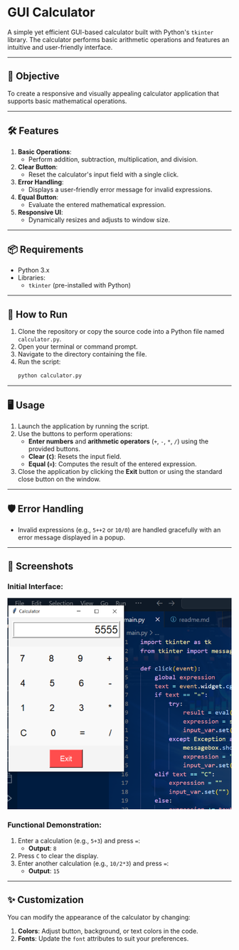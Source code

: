 

# GUI Calculator

A simple yet efficient GUI-based calculator built with Python's `tkinter` library. The calculator performs basic arithmetic operations and features an intuitive and user-friendly interface.

---

## 🎯 **Objective**
To create a responsive and visually appealing calculator application that supports basic mathematical operations.

---

## 🛠️ **Features**
1. **Basic Operations**:
   - Perform addition, subtraction, multiplication, and division.
2. **Clear Button**:
   - Reset the calculator's input field with a single click.
3. **Error Handling**:
   - Displays a user-friendly error message for invalid expressions.
4. **Equal Button**:
   - Evaluate the entered mathematical expression.
5. **Responsive UI**:
   - Dynamically resizes and adjusts to window size.

---

## 📦 **Requirements**
- Python 3.x
- Libraries:
  - `tkinter` (pre-installed with Python)

---

## 🚀 **How to Run**
1. Clone the repository or copy the source code into a Python file named `calculator.py`.
2. Open your terminal or command prompt.
3. Navigate to the directory containing the file.
4. Run the script:
   ```bash
   python calculator.py
   ```

---

## 🖥️ **Usage**
1. Launch the application by running the script.
2. Use the buttons to perform operations:
   - **Enter numbers** and **arithmetic operators** (`+`, `-`, `*`, `/`) using the provided buttons.
   - **Clear (`C`)**: Resets the input field.
   - **Equal (`=`)**: Computes the result of the entered expression.
3. Close the application by clicking the **Exit** button or using the standard close button on the window.

---

## 🛡️ **Error Handling**
- Invalid expressions (e.g., `5++2` or `10/0`) are handled gracefully with an error message displayed in a popup.

---

## 📸 **Screenshots**
### Initial Interface:
![Initial Interface](image.png)

### Functional Demonstration:
1. Enter a calculation (e.g., `5+3`) and press `=`:
   - **Output**: `8`
2. Press `C` to clear the display.
3. Enter another calculation (e.g., `10/2*3`) and press `=`:
   - **Output**: `15`

---

## ✨ **Customization**
You can modify the appearance of the calculator by changing:
1. **Colors**: Adjust button, background, or text colors in the code.
2. **Fonts**: Update the `font` attributes to suit your preferences.

